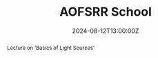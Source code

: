 ---
title: AOFSRR School 

event:  Asia-Oceania Forum for Synchrotron Radiation Research (AOFSRR) School 2024
event_url: https://events01.synchrotron.org.au/event/183/timetable/

location: Melbourne, Australia
#address:
#  street: 450 Serra Mall
#  city: Stanford
#  region: CA
#  postcode: '94305'
#  country: United States

summary: Lecture on 'Basics of Light Sources'
abstract: Lecture on 'Basics of Light Sources'

# Talk start and end times.
#   End time can optionally be hidden by prefixing the line with `#`.
date: '2024-08-12T13:00:00Z'
date_end: '2024-08-12T15:00:00Z'
all_day: false

# Schedule page publish date (NOT talk date).
publishDate: '2024-08-12T00:00:00Z'

authors:
  - admin

tags: []

# Is this a featured talk? (true/false)
featured: false

image:
  caption: 'Image credit: [**Unsplash**](https://unsplash.com/photos/bzdhc5b3Bxs)'
  focal_point: Right

links:
#  - icon: twitter
#    icon_pack: fab
#    name: Follow
#    url: https://twitter.com/georgecushen
url_code: ''
url_pdf: 'static/uploads/AOFSRR2024_basics_of_light_sources_TKCharles_final.pdf'
url_slides: ''
url_video: ''

# Markdown Slides (optional).
#   Associate this talk with Markdown slides.
#   Simply enter your slide deck's filename without extension.
#   E.g. `slides = "example-slides"` references `content/slides/example-slides.md`.
#   Otherwise, set `slides = ""`.
slides: ""

# Projects (optional).
#   Associate this post with one or more of your projects.
#   Simply enter your project's folder or file name without extension.
#   E.g. `projects = ["internal-project"]` references `content/project/deep-learning/index.md`.
#   Otherwise, set `projects = []`.
projects:
  - AORSRR2024
---